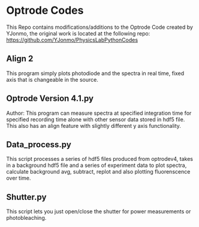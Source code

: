# Optrode Codes

This Repo contains modifications/additions to the Optrode Code created by YJonmo, the original work is located at the following repo: https://github.com/YJonmo/PhysicsLabPythonCodes

## Align 2
This program simply plots photodiode and the spectra in real time, fixed axis that is changeable in the source.

## Optrode Version 4.1.py
Author: 
This program can measure spectra at specified integration time for specified recording time alone with other sensor data stored in hdf5 file. This also has an align feature with slightly different y axis functionality.

## Data_process.py
This script processes a series of hdf5 files produced from optrodev4, takes in a background hdf5 file and a series of experiment data to plot spectra, calculate background avg, subtract, replot and also plotting fluorenscence over time.

## Shutter.py
This script lets you just open/close the shutter for power measurements or photobleaching.


